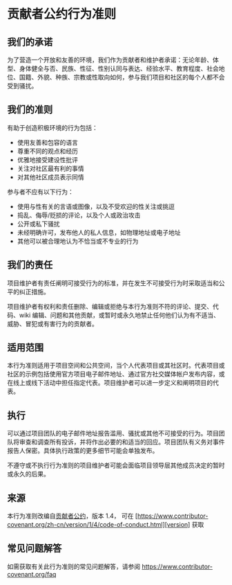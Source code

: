 # 贡献者公约行为准则

## 我们的承诺

为了营造一个开放和友善的环境，我们作为贡献者和维护者承诺：无论年龄、体型、身体健全与否、民族、性征、性别认同与表达、经验水平、教育程度、社会地位、国籍、外貌、种族、宗教或性取向如何，参与我们项目和社区的每个人都不会受到骚扰。

## 我们的准则

有助于创造积极环境的行为包括：

* 使用友善和包容的语言
* 尊重不同的观点和经历
* 优雅地接受建设性批评
* 关注对社区最有利的事情
* 对其他社区成员表示同情

参与者不应有以下行为：

* 使用与性有关的言语或图像，以及不受欢迎的性关注或挑逗
* 捣乱、侮辱/贬损的评论，以及个人或政治攻击
* 公开或私下骚扰
* 未经明确许可，发布他人的私人信息，如物理地址或电子地址
* 其他可以被合理地认为不恰当或不专业的行为

## 我们的责任

项目维护者有责任阐明可接受行为的标准，并在发生不可接受行为时采取适当和公平的纠正措施。

项目维护者有权利和责任删除、编辑或拒绝与本行为准则不符的评论、提交、代码、wiki 编辑、问题和其他贡献，或暂时或永久地禁止任何他们认为有不适当、威胁、冒犯或有害行为的贡献者。

## 适用范围

本行为准则适用于项目空间和公共空间，当个人代表项目或其社区时。代表项目或社区的示例包括使用官方项目电子邮件地址、通过官方社交媒体帐户发布内容，或在线上或线下活动中担任指定代表。项目维护者可以进一步定义和阐明项目的代表。

## 执行

可以通过项目团队的电子邮件地址报告滥用、骚扰或其他不可接受的行为。项目团队将审查和调查所有投诉，并将作出必要的和适当的回应。项目团队有义务对事件报告人保密。具体执行政策的更多细节可能会单独发布。

不遵守或不执行行为准则的项目维护者可能会面临项目领导层其他成员决定的暂时或永久的后果。

## 来源

本行为准则改编自[贡献者公约][homepage]，版本 1.4，
可在 [https://www.contributor-covenant.org/zh-cn/version/1/4/code-of-conduct.html][version] 获取

[homepage]: https://www.contributor-covenant.org
[version]: https://www.contributor-covenant.org/zh-cn/version/1/4/code-of-conduct.html

## 常见问题解答

如需获取有关此行为准则的常见问题解答，请参阅
https://www.contributor-covenant.org/faq

